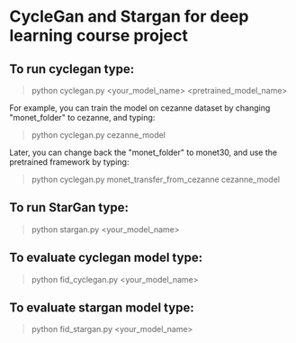 
# CycleGan and Stargan for deep learning course project

## To run cyclegan type:
> python cyclegan.py <your_model_name> <pretrained_model_name>

For example, you can train the model on cezanne dataset by changing "monet_folder" to cezanne, and typing:
> python cyclegan.py cezanne_model

Later, you can change back the "monet_folder" to monet30, and use the pretrained framework by typing:
> python cyclegan.py monet_transfer_from_cezanne cezanne_model



## To run StarGan type:
> python stargan.py <your_model_name>

## To evaluate cyclegan model type:
> python fid_cyclegan.py <your_model_name>

## To evaluate stargan model type:
> python fid_stargan.py <your_model_name>